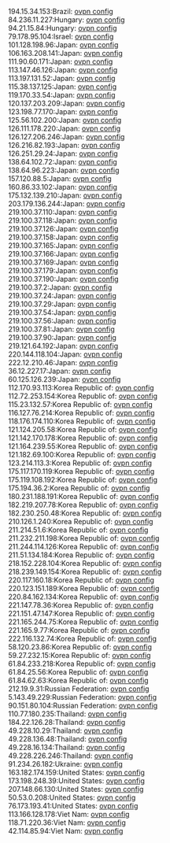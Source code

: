 194.15.34.153:Brazil: [ovpn config](vpn/194_15_34_153.ovpn)  
84.236.11.227:Hungary: [ovpn config](vpn/84_236_11_227.ovpn)  
94.21.15.84:Hungary: [ovpn config](vpn/94_21_15_84.ovpn)  
79.178.95.104:Israel: [ovpn config](vpn/79_178_95_104.ovpn)  
101.128.198.96:Japan: [ovpn config](vpn/101_128_198_96.ovpn)  
106.163.208.141:Japan: [ovpn config](vpn/106_163_208_141.ovpn)  
111.90.60.171:Japan: [ovpn config](vpn/111_90_60_171.ovpn)  
113.147.46.126:Japan: [ovpn config](vpn/113_147_46_126.ovpn)  
113.197.131.52:Japan: [ovpn config](vpn/113_197_131_52.ovpn)  
115.38.137.125:Japan: [ovpn config](vpn/115_38_137_125.ovpn)  
119.170.33.54:Japan: [ovpn config](vpn/119_170_33_54.ovpn)  
120.137.203.209:Japan: [ovpn config](vpn/120_137_203_209.ovpn)  
123.198.77.170:Japan: [ovpn config](vpn/123_198_77_170.ovpn)  
125.56.102.200:Japan: [ovpn config](vpn/125_56_102_200.ovpn)  
126.111.178.220:Japan: [ovpn config](vpn/126_111_178_220.ovpn)  
126.127.206.246:Japan: [ovpn config](vpn/126_127_206_246.ovpn)  
126.216.82.193:Japan: [ovpn config](vpn/126_216_82_193.ovpn)  
126.251.29.24:Japan: [ovpn config](vpn/126_251_29_24.ovpn)  
138.64.102.72:Japan: [ovpn config](vpn/138_64_102_72.ovpn)  
138.64.96.223:Japan: [ovpn config](vpn/138_64_96_223.ovpn)  
157.120.88.5:Japan: [ovpn config](vpn/157_120_88_5.ovpn)  
160.86.33.102:Japan: [ovpn config](vpn/160_86_33_102.ovpn)  
175.132.139.210:Japan: [ovpn config](vpn/175_132_139_210.ovpn)  
203.179.136.244:Japan: [ovpn config](vpn/203_179_136_244.ovpn)  
219.100.37.110:Japan: [ovpn config](vpn/219_100_37_110.ovpn)  
219.100.37.118:Japan: [ovpn config](vpn/219_100_37_118.ovpn)  
219.100.37.126:Japan: [ovpn config](vpn/219_100_37_126.ovpn)  
219.100.37.158:Japan: [ovpn config](vpn/219_100_37_158.ovpn)  
219.100.37.165:Japan: [ovpn config](vpn/219_100_37_165.ovpn)  
219.100.37.166:Japan: [ovpn config](vpn/219_100_37_166.ovpn)  
219.100.37.169:Japan: [ovpn config](vpn/219_100_37_169.ovpn)  
219.100.37.179:Japan: [ovpn config](vpn/219_100_37_179.ovpn)  
219.100.37.190:Japan: [ovpn config](vpn/219_100_37_190.ovpn)  
219.100.37.2:Japan: [ovpn config](vpn/219_100_37_2.ovpn)  
219.100.37.24:Japan: [ovpn config](vpn/219_100_37_24.ovpn)  
219.100.37.29:Japan: [ovpn config](vpn/219_100_37_29.ovpn)  
219.100.37.54:Japan: [ovpn config](vpn/219_100_37_54.ovpn)  
219.100.37.56:Japan: [ovpn config](vpn/219_100_37_56.ovpn)  
219.100.37.81:Japan: [ovpn config](vpn/219_100_37_81.ovpn)  
219.100.37.90:Japan: [ovpn config](vpn/219_100_37_90.ovpn)  
219.121.64.192:Japan: [ovpn config](vpn/219_121_64_192.ovpn)  
220.144.118.104:Japan: [ovpn config](vpn/220_144_118_104.ovpn)  
222.12.210.46:Japan: [ovpn config](vpn/222_12_210_46.ovpn)  
36.12.227.17:Japan: [ovpn config](vpn/36_12_227_17.ovpn)  
60.125.126.239:Japan: [ovpn config](vpn/60_125_126_239.ovpn)  
112.170.93.113:Korea Republic of: [ovpn config](vpn/112_170_93_113.ovpn)  
112.72.253.154:Korea Republic of: [ovpn config](vpn/112_72_253_154.ovpn)  
115.23.132.57:Korea Republic of: [ovpn config](vpn/115_23_132_57.ovpn)  
116.127.76.214:Korea Republic of: [ovpn config](vpn/116_127_76_214.ovpn)  
118.176.174.110:Korea Republic of: [ovpn config](vpn/118_176_174_110.ovpn)  
121.124.205.58:Korea Republic of: [ovpn config](vpn/121_124_205_58.ovpn)  
121.142.170.178:Korea Republic of: [ovpn config](vpn/121_142_170_178.ovpn)  
121.164.239.55:Korea Republic of: [ovpn config](vpn/121_164_239_55.ovpn)  
121.182.69.100:Korea Republic of: [ovpn config](vpn/121_182_69_100.ovpn)  
123.214.113.3:Korea Republic of: [ovpn config](vpn/123_214_113_3.ovpn)  
175.117.170.119:Korea Republic of: [ovpn config](vpn/175_117_170_119.ovpn)  
175.119.108.192:Korea Republic of: [ovpn config](vpn/175_119_108_192.ovpn)  
175.194.36.2:Korea Republic of: [ovpn config](vpn/175_194_36_2.ovpn)  
180.231.188.191:Korea Republic of: [ovpn config](vpn/180_231_188_191.ovpn)  
182.219.207.78:Korea Republic of: [ovpn config](vpn/182_219_207_78.ovpn)  
182.230.250.48:Korea Republic of: [ovpn config](vpn/182_230_250_48.ovpn)  
210.126.1.240:Korea Republic of: [ovpn config](vpn/210_126_1_240.ovpn)  
211.214.51.6:Korea Republic of: [ovpn config](vpn/211_214_51_6.ovpn)  
211.232.211.198:Korea Republic of: [ovpn config](vpn/211_232_211_198.ovpn)  
211.244.114.126:Korea Republic of: [ovpn config](vpn/211_244_114_126.ovpn)  
211.51.134.184:Korea Republic of: [ovpn config](vpn/211_51_134_184.ovpn)  
218.152.228.104:Korea Republic of: [ovpn config](vpn/218_152_228_104.ovpn)  
218.239.149.154:Korea Republic of: [ovpn config](vpn/218_239_149_154.ovpn)  
220.117.160.18:Korea Republic of: [ovpn config](vpn/220_117_160_18.ovpn)  
220.123.151.189:Korea Republic of: [ovpn config](vpn/220_123_151_189.ovpn)  
220.84.162.134:Korea Republic of: [ovpn config](vpn/220_84_162_134.ovpn)  
221.147.78.36:Korea Republic of: [ovpn config](vpn/221_147_78_36.ovpn)  
221.151.47.147:Korea Republic of: [ovpn config](vpn/221_151_47_147.ovpn)  
221.165.244.75:Korea Republic of: [ovpn config](vpn/221_165_244_75.ovpn)  
221.165.9.77:Korea Republic of: [ovpn config](vpn/221_165_9_77.ovpn)  
222.116.132.74:Korea Republic of: [ovpn config](vpn/222_116_132_74.ovpn)  
58.120.23.86:Korea Republic of: [ovpn config](vpn/58_120_23_86.ovpn)  
59.27.232.15:Korea Republic of: [ovpn config](vpn/59_27_232_15.ovpn)  
61.84.233.218:Korea Republic of: [ovpn config](vpn/61_84_233_218.ovpn)  
61.84.25.56:Korea Republic of: [ovpn config](vpn/61_84_25_56.ovpn)  
61.84.62.63:Korea Republic of: [ovpn config](vpn/61_84_62_63.ovpn)  
212.19.9.31:Russian Federation: [ovpn config](vpn/212_19_9_31.ovpn)  
5.143.49.229:Russian Federation: [ovpn config](vpn/5_143_49_229.ovpn)  
90.151.80.104:Russian Federation: [ovpn config](vpn/90_151_80_104.ovpn)  
110.77.180.235:Thailand: [ovpn config](vpn/110_77_180_235.ovpn)  
184.22.126.28:Thailand: [ovpn config](vpn/184_22_126_28.ovpn)  
49.228.10.29:Thailand: [ovpn config](vpn/49_228_10_29.ovpn)  
49.228.136.48:Thailand: [ovpn config](vpn/49_228_136_48.ovpn)  
49.228.16.134:Thailand: [ovpn config](vpn/49_228_16_134.ovpn)  
49.228.226.246:Thailand: [ovpn config](vpn/49_228_226_246.ovpn)  
91.234.26.182:Ukraine: [ovpn config](vpn/91_234_26_182.ovpn)  
163.182.174.159:United States: [ovpn config](vpn/163_182_174_159.ovpn)  
173.198.248.39:United States: [ovpn config](vpn/173_198_248_39.ovpn)  
207.148.66.130:United States: [ovpn config](vpn/207_148_66_130.ovpn)  
50.53.0.208:United States: [ovpn config](vpn/50_53_0_208.ovpn)  
76.173.193.41:United States: [ovpn config](vpn/76_173_193_41.ovpn)  
113.166.128.178:Viet Nam: [ovpn config](vpn/113_166_128_178.ovpn)  
118.71.220.36:Viet Nam: [ovpn config](vpn/118_71_220_36.ovpn)  
42.114.85.94:Viet Nam: [ovpn config](vpn/42_114_85_94.ovpn)  
